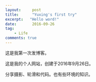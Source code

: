 ```yaml
---
layout:     post
title:      "Yuxing's first try"
excerpt:   "Hello word!"
date:       2016-09-26
tag:
    - Life
comments: true
---
```



这是我第一次发博客。

这是我的个人网站，创建于2016年9月26日。

分享摄影、轮滑和代码。也有些环境的知识。
